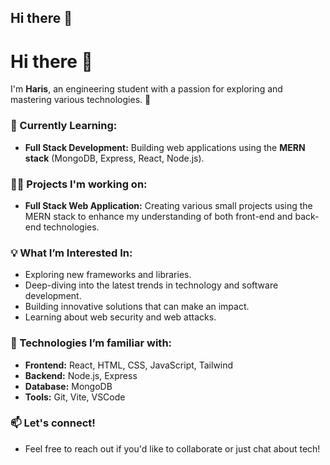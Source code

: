 ## Hi there 👋

<!--
**Kevin-Eleven/Kevin-Eleven** is a ✨ _special_ ✨ repository because its `README.md` (this file) appears on your GitHub profile.

Here are some ideas to get you started:

- 🔭 I’m currently working on ...
- 🌱 I’m currently learning ...
- 👯 I’m looking to collaborate on ...
- 🤔 I’m looking for help with ...
- 💬 Ask me about ...
- 📫 How to reach me: ...
- 😄 Pronouns: ...
- ⚡ Fun fact: ...
-->
# Hi there 👋

I'm **Haris**, an engineering student with a passion for exploring and mastering various technologies. 🚀

### 🌱 Currently Learning:
- **Full Stack Development:** Building web applications using the **MERN stack** (MongoDB, Express, React, Node.js).

### 👨‍💻 Projects I'm working on:
- **Full Stack Web Application:** Creating various small projects using the MERN stack to enhance my understanding of both front-end and back-end technologies.

### 💡 What I’m Interested In:
- Exploring new frameworks and libraries.
- Deep-diving into the latest trends in technology and software development.
- Building innovative solutions that can make an impact.
- Learning about web security and web attacks.

### 🔧 Technologies I’m familiar with:
- **Frontend:** React, HTML, CSS, JavaScript, Tailwind
- **Backend:** Node.js, Express
- **Database:** MongoDB
- **Tools:** Git, Vite, VSCode

### 📫 Let's connect!
- Feel free to reach out if you'd like to collaborate or just chat about tech!


